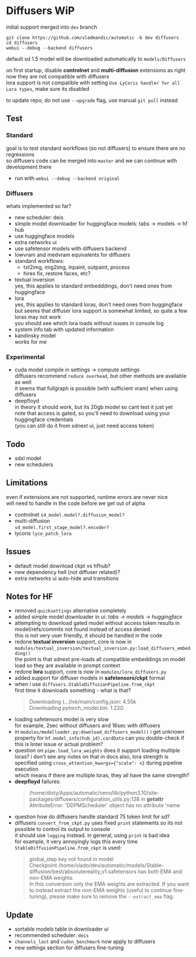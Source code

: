 # Diffusers WiP  

initial support merged into `dev` branch  

    git clone https://github.com/vladmandic/automatic -b dev diffusers
    cd diffusers
    webui --debug --backend diffusers

default sd 1.5 model will be downloaded automatically to `models/Diffusers`

on first startup, disable **controlnet** and **multi-diffusion** extensions as right now they are not compatible with diffusers  
lora support is not compatible with setting `Use LyCoris handler for all Lora types`, make sure its disabled

to update repo, do not use `--upgrade` flag, use manual `git pull` instead

## Test

### Standard

goal is to test standard workflows (so not diffusers) to ensure there are no regressions  
so diffusers code can be merged into `master` and we can continue with development there

- run with `webui --debug --backend original`  

### Diffusers

whats implemented so far?

- new scheduler: deis
- simple model downloader for huggingface models: tabs -> models -> hf hub  
- use huggingface models  
- extra networks ui  
- use safetensor models with diffusers backend  
- lowvram and medvram equivalents for diffusers
- standard workflows:
  - txt2img, img2img, inpaint, outpaint, process  
  - hires fix, restore faces, etc?  
- textual inversion  
  yes, this applies to standard embedddings, don't need ones from huggingface  
- lora  
  yes, this applies to standard loras, don't need ones from huggingface  
  but seems that diffuser lora support is somewhat limited, so quite a few loras may not work  
  you should see which lora loads without issues in console log  
- system info tab with updated information  
- kandinsky model  
  works for me  

### Experimental

- cuda model compile
  in settings -> compute settings  
  diffusers recommend `reduce overhead`, but other methods are available as well  
  it seems that fullgraph is possible (with sufficient vram) when using diffusers  
- deepfloyd  
  in theory it should work, but its 20gb model so cant test it just yet  
  note that access is gated, so you'll need to download using your huggingface credentials  
  (you can still do it from sdnext ui, just need access token)  

## Todo

- sdxl model  
- new schedulers

## Limitations

even if extensions are not supported, runtime errors are never nice  
will need to handle in the code before we get out of alpha

- controlnet
  `sd_model.model?.diffusion_model?`
- multi-diffusion  
  `sd_model.first_stage_model?.encoder?`
- lycoris
  `lyco_patch_lora`

## Issues

- default model download ckpt vs hfhub?
- new dependency hell (not diffuser related)?
- extra networks ui auto-hide and transitions

## Notes for HF

- removed `quicksettings` alternative completely
- added simple model downloader in ui: *tabs -> models -> huggingface*  
- attempting to download gated model without access token results in model/refs/commits not found instead of access denied  
  this is not very user friendly, it should be handled in the code  
- redone **textual inversion** support, core is now in `modules/textual_inversion/textual_inversion.py:load_diffusers_embedding()`  
  the point is that sdnext pre-loads all compatible embeddings on model load so they are available in prompt context
- redone **lora** support, core is now in `modules/lora_diffusers.py`  
- added support for diffuser models in **safetensors/ckpt** format  
- when i use `diffusers.StableDiffusionPipeline.from_ckpt`  
  first time it downloads something - what is that?
  > Downloading (…)lve/main/config.json: 4.55k  
  > Downloading pytorch_model.bin: 1.22G  
- loading safetensors model is very slow  
  for example, 2sec without diffusers and 16sec with diffusers
- in `modules/modelloader.py:download_diffusers_model()` i get unknown property for `hf.model_info(hub_id).cardData`
  can you double-check if this is linter issue or actual problem?
- question on `pipe.load_lora_weights`
  does it support loading multiple loras? i don't see any notes on that in docs
  also, lora strength is specified using `cross_attention_kwargs={"scale": x}` during pipeline execution  
  which means if there are multiple loras, they all have the same strength?
- **deepfloyd** failures:
  > /home/disty/Apps/automatic/venv/lib/python3.10/site-packages/diffusers/configuration_utils.py:138 in __getattr__  
  > AttributeError: 'DDPMScheduler' object has no attribute 'name  
- question how do diffusers handle standard 75 token limit for sd?  
- diffusers `convert_from_ckpt.py` uses fixed `print` statements so its not possible to control its output to console  
  it should use `logging` instead. in general, using `print` is bad idea  
  for example, it very annoyingly logs this every time `StableDiffusionPipeline.from_ckpt` is used:
  > global_step key not found in model  
  > Checkpoint /home/vlado/dev/automatic/models/Stable-diffusion/best/absolutereality_v1.safetensors has both EMA and non-EMA weights.  
  > In this conversion only the EMA weights are extracted. If you want to instead extract the non-EMA weights (useful to continue fine-tuning), please make sure to remove the `--extract_ema` flag.  

## Update

- sortable models table in downloader ui
- recommended scheduler: `deis`
- `channels_last` and `cudnn_benchmark` now apply to diffusers
- new settings section for diffusers fine-tuning
